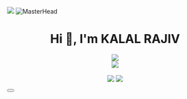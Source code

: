   <img src="https://user-images.githubusercontent.com/74038190/212284100-561aa473-3905-4a80-b561-0d28506553ee.gif"></img>
![MasterHead](https://www.digitalsolutionservices.com/img/services/web%20development.gif)
<h1 align="center">Hi 👋, I'm KALAL RAJIV</h1>

<p align="center">
  <img src="terminal.gif"></img><br>
<img src="https://github-readme-activity-graph.vercel.app/graph?username=kalalrajiv0169&theme=github-dark-dimmed&hide_border=true&radius=10"></img><br><br>
<img src="https://github-readme-streak-stats.herokuapp.com/?user=kalalrajiv0169&theme=highcontrast&hide_border=false"></img>
  <img src="https://user-images.githubusercontent.com/74038190/212284100-561aa473-3905-4a80-b561-0d28506553ee.gif"></img>
  <div class="group relative">
  <button>
